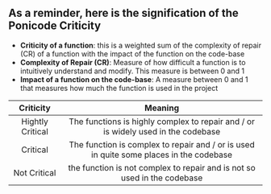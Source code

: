 ## As a reminder, here is the signification of the Ponicode Criticity
- __Criticity of a function__: this is a weighted sum of the complexity of repair (CR) of a function with the impact of the function on the code-base
- __Complexity of Repair (CR)__: Measure of how difficult a function is to intuitively understand and modify. This measure is between 0 and 1
- __Impact of a function on the code-base__: A measure between 0 and 1 that measures how much the function is used in the project

| Criticity | Meaning |
| :---: | :---: |
| Hightly Critical | The functions is highly complex to repair and / or is widely used in the codebase |
| Critical | The function is complex to repair and / or is used in quite some places in the codebase |
| Not Critical | the function is not complex to repair and is not so used in the codebase | 
